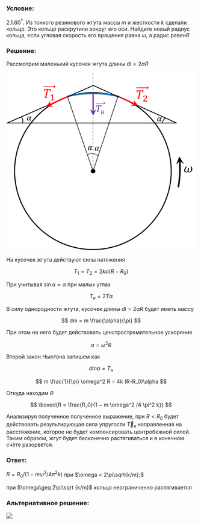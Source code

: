 ###  Условие:

$2.1.60^*.$ Из тонкого резинового жгута массы $m$ и жесткости $k$ сделали кольцо. Это кольцо раскрутили вокруг его оси. Найдите новый радиус кольца, если угловая скорость его вращения равна $\omega$, а радис равен$R$

###  Решение:

Рассмотрим маленький кусочек жгута длины $dl = 2\alpha R$

![ Силы, действующие на меленький кусочек жгута |737x691, 47%](../../img/2.1.60/draw.png)

На кусочек жгута действуют силы натяжения

$$
T_1 = T_2 = 2k\alpha (R-R_0)
$$

При учитывая $\sin\alpha\approx \alpha$ при малых углах

$$
T_{н} = 2T\alpha
$$

В силу однородности жгута, кусочек длины $dl = 2\alpha R$ будет иметь массу

$$
dm = m \frac{\alpha}{\pi}
$$

При этом на него будет действовать ценстростремительное ускорение

$$
a = \omega^2 R
$$

Второй закон Ньютона запишем как

$$
dma = T_{н}
$$

$$
m \frac{1}{\pi} \omega^2 R = 4k (R-R_0)\alpha
$$

Откуда находим $R$

$$
\boxed{R = \frac{R_0}{1 − m \omega^2 /4 \pi^2 k}}
$$

Анализируя полученное полученное выражение, при $R< R_0$ будет действовать результирующая сила упругости $\vec{T}_{н}$ направленная на расстяжение, которое не будет компенсировать центробежной силой. Таким образом, жгут будет бесконечно растягиваться и в конечном счёте разорвётся.

###  Ответ:

$R = R_0/(1 − m \omega^2 /4 \pi^2 k)$ при $\omega < 2\pi\sqrt{k/m};$

при $\omega\geq 2\pi\sqrt {k/m}$ кольцо неограниченно растягивается

###  Альтернативное решение:

![](https://www.youtube.com/embed/a1x-LW89qfE)